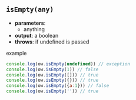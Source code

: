 ## `isEmpty(any)`  
- **parameters**:
    - anything
- **output**: a boolean 
- **throws**: if undefined is passed

example

``` js  
console.log(ow.isEmpty(undefined)) // exception
console.log(ow.isEmpty(1)) // false
console.log(ow.isEmpty([])) // true
console.log(ow.isEmpty({})) // true
console.log(ow.isEmpty({a:1})) // false
console.log(ow.isEmpty('')) // true
```